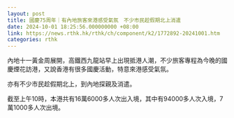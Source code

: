 ```yaml
---
layout: post
title: 國慶75周年｜有內地旅客來港感受氣氛　不少市民趁假期北上消遣
date: 2024-10-01 18:25:56.000000000 +08:00
link: https://news.rthk.hk/rthk/ch/component/k2/1772892-20241001.htm
categories: rthk
---
```


內地十一黃金周展開，高鐵西九龍站早上出現抵港人潮，不少旅客專程為今晚的國慶煙花訪港，又說香港有很多國慶活動，特意來港感受氣氛。

亦有不少市民趁假期北上，到內地探親及消遣。

截至上午10時，本港共有16萬6000多人次出入境，其中有94000多人次入境，7萬1000多人次出境。
